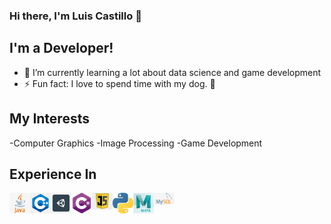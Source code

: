 ### Hi there, I'm Luis Castillo 👋 

## I'm a Developer!

- 🌱 I’m currently learning a lot about data science and game development
- ⚡ Fun fact: I love to spend time with my dog. :dog:


## My Interests
-Computer Graphics
-Image Processing
-Game Development

## Experience In

<img align="left" alt="icon" width="33px" padding-bottom="15px" src="https://github.com/luisdaniel200926/luisdaniel200926/blob/main/Logos/Java.png" />
<img align="left" alt="icon" width="33px" padding-bottom="15px" src="https://github.com/luisdaniel200926/luisdaniel200926/blob/main/Logos/cplusplus.png" />
<img align="left" alt="icon" width="33px" padding-bottom="15px" src="https://github.com/luisdaniel200926/luisdaniel200926/blob/main/Logos/unity.png" />
<img align="left" alt="icon" width="33px" padding-bottom="15px" src="https://github.com/luisdaniel200926/luisdaniel200926/blob/main/Logos/csharp.png" />
<img align="left" alt="icon" width="33px" padding-bottom="15px" src="https://github.com/luisdaniel200926/luisdaniel200926/blob/main/Logos/javascript.png" />
<img align="left" alt="icon" width="33px" padding-bottom="15px" src="https://github.com/luisdaniel200926/luisdaniel200926/blob/main/Logos/python.png" />
<img align="left" alt="icon" width="33px" padding-bottom="15px" src="https://github.com/luisdaniel200926/luisdaniel200926/blob/main/Logos/maya.jpg" />
<img align="left" alt="icon" width="33px" padding-bottom="15px" src="https://github.com/luisdaniel200926/luisdaniel200926/blob/main/Logos/mysql.png" />
